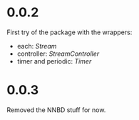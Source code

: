 # 0.0.2
First try of the package with the wrappers:
* each: *Stream*
* controller: *StreamController*
* timer and periodic: *Timer*

# 0.0.3
Removed the NNBD stuff for now.
